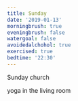 ```yaml
---
title: Sunday
date: '2019-01-13'
morningbrush: true
eveningbrush: false
watergoal: false
avoidedalchohol: true
exercised: true
bedtime: '22:30'
---
```


Sunday church

yoga in the living room



